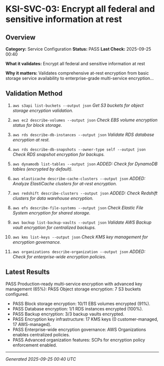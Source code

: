 # KSI-SVC-03: Encrypt all federal and sensitive information at rest

## Overview

**Category:** Service Configuration
**Status:** PASS
**Last Check:** 2025-09-25 00:40

**What it validates:** Encrypt all federal and sensitive information at rest

**Why it matters:** Validates comprehensive at-rest encryption from basic storage service availability to enterprise-grade multi-service encryption...

## Validation Method

1. `aws s3api list-buckets --output json`
   *Get S3 buckets for object storage encryption validation.*

2. `aws ec2 describe-volumes --output json`
   *Check EBS volume encryption status for block storage.*

3. `aws rds describe-db-instances --output json`
   *Validate RDS database encryption at rest.*

4. `aws rds describe-db-snapshots --owner-type self --output json`
   *Check RDS snapshot encryption for backups.*

5. `aws dynamodb list-tables --output json`
   *ADDED: Check for DynamoDB tables (encrypted by default).*

6. `aws elasticache describe-cache-clusters --output json`
   *ADDED: Analyze ElastiCache clusters for at-rest encryption.*

7. `aws redshift describe-clusters --output json`
   *ADDED: Check Redshift clusters for data warehouse encryption.*

8. `aws efs describe-file-systems --output json`
   *Check Elastic File System encryption for shared storage.*

9. `aws backup list-backup-vaults --output json`
   *Validate AWS Backup vault encryption for centralized backups.*

10. `aws kms list-keys --output json`
   *Check KMS key management for encryption governance.*

11. `aws organizations describe-organization --output json`
   *ADDED: Check for enterprise-wide encryption policies.*

## Latest Results

PASS Production-ready multi-service encryption with advanced key management (65%): PASS Object storage encryption: 7 S3 buckets configured.
- PASS Block storage encryption: 10/11 EBS volumes encrypted (91%).
- PASS Database encryption: 1/1 RDS instances encrypted (100%).
- PASS Backup encryption: 3/3 backup vaults encrypted.
- PASS Encryption key infrastructure: 17 KMS keys (0 customer-managed, 17 AWS-managed).
- PASS Enterprise-wide encryption governance: AWS Organizations enables centralized policies.
- PASS Advanced organization features: SCPs for encryption policy enforcement enabled.

---
*Generated 2025-09-25 00:40 UTC*